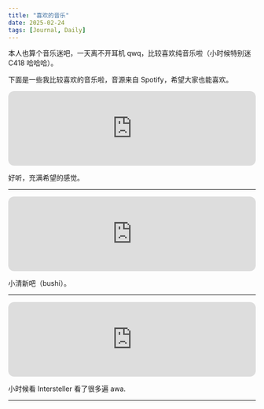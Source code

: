 ```yaml
---
title: "喜欢的音乐"
date: 2025-02-24
tags: [Journal, Daily]
---
```


本人也算个音乐迷吧，一天离不开耳机 qwq，比较喜欢纯音乐啦（小时候特别迷 C418 哈哈哈）。

下面是一些我比较喜欢的音乐啦，音源来自 Spotify，希望大家也能喜欢。


<iframe style="border-radius:12px" src="https://open.spotify.com/embed/track/1i32Eo90a0CsgPw9Xm6dOy?utm_source=generator" width="100%" height="152" frameBorder="0" allowfullscreen="" allow="autoplay; clipboard-write; encrypted-media; fullscreen; picture-in-picture" loading="lazy"></iframe>

好听，充满希望的感觉。

---

<iframe style="border-radius:12px" src="https://open.spotify.com/embed/track/669Y0Jq6EBlsvToJ6AeUNz?utm_source=generator" width="100%" height="152" frameBorder="0" allowfullscreen="" allow="autoplay; clipboard-write; encrypted-media; fullscreen; picture-in-picture" loading="lazy"></iframe>

小清新吧（bushi）。

---

<iframe style="border-radius:12px" src="https://open.spotify.com/embed/track/4eEfckO9ZJlMntQJFEjxq6?utm_source=generator" width="100%" height="152" frameBorder="0" allowfullscreen="" allow="autoplay; clipboard-write; encrypted-media; fullscreen; picture-in-picture" loading="lazy"></iframe>

小时候看 Intersteller 看了很多遍 awa.

---

